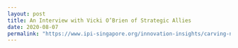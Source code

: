 ```yaml
---
layout: post
title: An Interview with Vicki O’Brien of Strategic Allies
date: 2020-08-07
permalink: "https://www.ipi-singapore.org/innovation-insights/carving-niche-–-interview-vicki-o’brien-strategic-allies"
---
```

